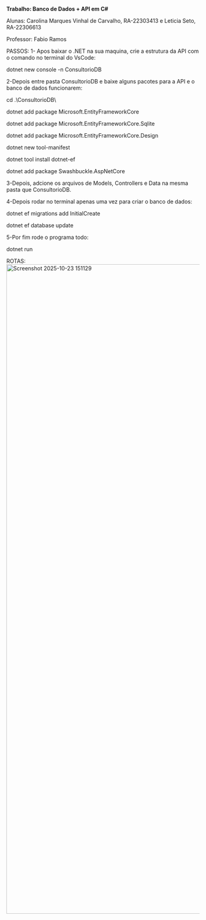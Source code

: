 **Trabalho: Banco de Dados + API em C#**

Alunas: Carolina Marques Vinhal de Carvalho, RA-22303413 e Leticia Seto, RA-22306613

Professor: Fabio Ramos

PASSOS:
1- Apos baixar o .NET na sua maquina, crie a estrutura da API com o comando no terminal do VsCode:

dotnet new console -n ConsultorioDB


2-Depois entre pasta ConsultorioDB e baixe alguns pacotes para a API e o banco de dados funcionarem:

cd .\ConsultorioDB\

dotnet add package Microsoft.EntityFrameworkCore

dotnet add package Microsoft.EntityFrameworkCore.Sqlite

dotnet add package Microsoft.EntityFrameworkCore.Design

dotnet new tool-manifest

dotnet tool install dotnet-ef

dotnet add package Swashbuckle.AspNetCore


3-Depois, adcione os arquivos de Models, Controllers e Data na mesma pasta que ConsultorioDB.


4-Depois rodar no terminal apenas uma vez para criar o banco de dados:

dotnet ef migrations add InitialCreate

dotnet ef database update


5-Por fim rode o programa todo:

dotnet run


ROTAS:
<img width="1887" height="1692" alt="Screenshot 2025-10-23 151129" src="https://github.com/user-attachments/assets/d8897049-bf4e-4191-aca1-6b8ac43d2531" />


